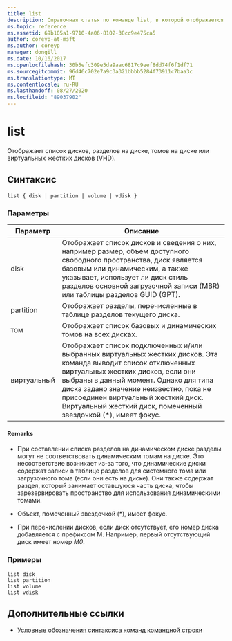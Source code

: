 ```yaml
---
title: list
description: Справочная статья по команде list, в которой отображается список дисков, разделов на диске, томов на диске или виртуальных жестких дисков (VHD).
ms.topic: reference
ms.assetid: 69b105a1-9710-4a06-8102-38cc9e475ca5
author: coreyp-at-msft
ms.author: coreyp
manager: dongill
ms.date: 10/16/2017
ms.openlocfilehash: 30b5efc309e5da9aac6817c9eef8dd74f6f1df71
ms.sourcegitcommit: 96d46c702e7a9c3a321bbbb5284f73911c7baa3c
ms.translationtype: MT
ms.contentlocale: ru-RU
ms.lasthandoff: 08/27/2020
ms.locfileid: "89037902"
---
```

# <a name="list"></a>list

Отображает список дисков, разделов на диске, томов на диске или виртуальных жестких дисков (VHD).

## <a name="syntax"></a>Синтаксис

```
list { disk | partition | volume | vdisk }
```

### <a name="parameters"></a>Параметры

| Параметр | Описание |
| --------- | ----------- |
| disk | Отображает список дисков и сведения о них, например размер, объем доступного свободного пространства, диск является базовым или динамическим, а также указывает, использует ли диск стиль разделов основной загрузочной записи (MBR) или таблицы разделов GUID (GPT). |
| partition | Отображает разделы, перечисленные в таблице разделов текущего диска. |
| том | Отображает список базовых и динамических томов на всех дисках. |
| виртуальный | Отображает список подключенных и/или выбранных виртуальных жестких дисков. Эта команда выводит список отключенных виртуальных жестких дисков, если они выбраны в данный момент. Однако для типа диска задано значение неизвестно, пока не присоединен виртуальный жесткий диск. Виртуальный жесткий диск, помеченный звездочкой (*), имеет фокус. |

#### <a name="remarks"></a>Remarks

- При составлении списка разделов на динамическом диске разделы могут не соответствовать динамическим томам на диске. Это несоответствие возникает из-за того, что динамические диски содержат записи в таблице разделов для системного тома или загрузочного тома (если они есть на диске). Они также содержат раздел, который занимает оставшуюся часть диска, чтобы зарезервировать пространство для использования динамическими томами.

- Объект, помеченный звездочкой (*), имеет фокус.

- При перечислении дисков, если диск отсутствует, его номер диска добавляется с префиксом M. Например, первый отсутствующий диск имеет номер *M0*.

### <a name="examples"></a>Примеры

```
list disk
list partition
list volume
list vdisk
```

## <a name="additional-references"></a>Дополнительные ссылки

- [Условные обозначения синтаксиса команд командной строки](command-line-syntax-key.md)
